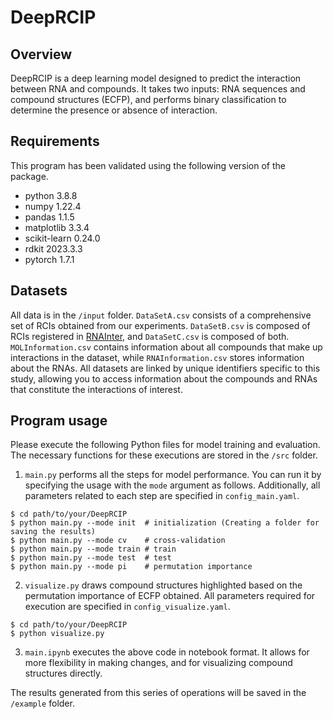 # DeepRCIP
## Overview
DeepRCIP is a deep learning model designed to predict the interaction between RNA and compounds. It takes two inputs: RNA sequences and compound structures (ECFP), and performs binary classification to determine the presence or absence of interaction.
## Requirements
This program has been validated using the following version of the package.
* python 3.8.8
* numpy 1.22.4
* pandas 1.1.5
* matplotlib 3.3.4
* scikit-learn 0.24.0
* rdkit 2023.3.3
* pytorch 1.7.1

## Datasets
All data is in the `/input` folder. `DataSetA.csv` consists of a comprehensive set of RCIs obtained from our experiments. `DataSetB.csv` is composed of RCIs registered in [RNAInter](http://www.rnainter.org/), and `DataSetC.csv` is composed of both. `MOLInformation.csv` contains information about all compounds that make up interactions in the dataset, while `RNAInformation.csv` stores information about the RNAs. All datasets are linked by unique identifiers specific to this study, allowing you to access information about the compounds and RNAs that constitute the interactions of interest.

## Program usage
Please execute the following Python files for model training and evaluation. The necessary functions for these executions are stored in the `/src` folder.

 1. `main.py` performs all the steps for model performance. You can run it by specifying the usage with the `mode` argument as follows. Additionally, all parameters related to each step are specified in `config_main.yaml`.

```
$ cd path/to/your/DeepRCIP
$ python main.py --mode init  # initialization (Creating a folder for saving the results)
$ python main.py --mode cv    # cross-validation
$ python main.py --mode train # train
$ python main.py --mode test  # test
$ python main.py --mode pi    # permutation importance
```

2. `visualize.py` draws compound structures highlighted based on the permutation importance of ECFP obtained. All parameters required for execution are specified in `config_visualize.yaml`.

```
$ cd path/to/your/DeepRCIP
$ python visualize.py
```

3. `main.ipynb` executes the above code in notebook format. It allows for more flexibility in making changes, and for visualizing compound structures directly.

The results generated from this series of operations will be saved in the `/example` folder.
